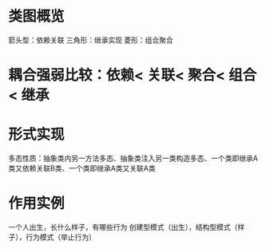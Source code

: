 # 类图概览
箭头型：依赖关联
三角形：继承实现
菱形：组合聚合

# 耦合强弱比较：依赖< 关联< 聚合< 组合< 继承



# 形式实现
多态性质：抽象类内另一方法多态、抽象类注入另一类构造多态、一个类即继承A类又依赖关联B类、一个类即继承A类又关联A类





# 作用实例
一个人出生，长什么样子，有哪些行为
创建型模式（出生），结构型模式（样子），行为模式（举止行为）